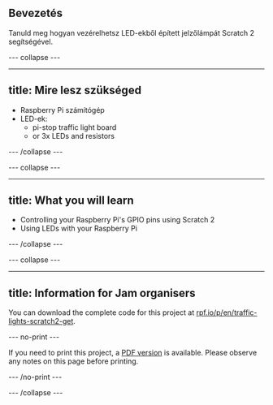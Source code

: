 ## Bevezetés

Tanuld meg hogyan vezérelhetsz LED-ekből épített jelzőlámpát Scratch 2 segítségével.

\--- collapse \---

* * *

## title: Mire lesz szükséged

- Raspberry Pi számítógép
- LED-ek: 
    - pi-stop traffic light board
    - or 3x LEDs and resistors

\--- /collapse \---

\--- collapse \---

* * *

## title: What you will learn

- Controlling your Raspberry Pi's GPIO pins using Scratch 2
- Using LEDs with your Raspberry Pi

\--- /collapse \---

\--- collapse \---

* * *

## title: Information for Jam organisers

You can download the complete code for this project at [rpf.io/p/en/traffic-lights-scratch2-get](https://rpf.io/p/en/traffic-lights-scratch2-get).

\--- no-print \---

If you need to print this project, a [PDF version](https://github.com/raspberrypilearning/jam-worksheets/raw/master/pdf/Traffic-Lights-Scratch2.pdf) is available. Please observe any notes on this page before printing.

\--- /no-print \---

\--- /collapse \---